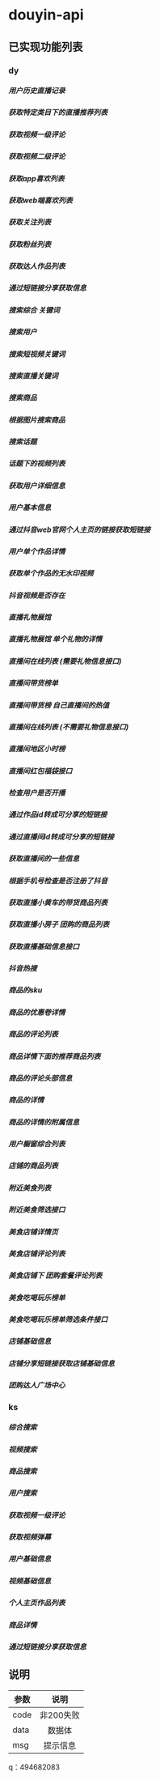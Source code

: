# douyin-api
## 已实现功能列表

### dy
##### 用户历史直播记录
##### 获取特定类目下的直播推荐列表
##### 获取视频一级评论
##### 获取视频二级评论
##### 获取app喜欢列表
##### 获取web端喜欢列表
##### 获取关注列表
##### 获取粉丝列表
##### 获取达人作品列表
##### 通过短链接分享获取信息
##### 搜索综合 关键词
##### 搜索用户
##### 搜索短视频关键词
##### 搜索直播关键词
##### 搜索商品
##### 根据图片搜索商品
##### 搜索话题
##### 话题下的视频列表
##### 获取用户详细信息
##### 用户基本信息
##### 通过抖音web官网个人主页的链接获取短链接
##### 用户单个作品详情
##### 获取单个作品的无水印视频
##### 抖音视频是否存在
##### 直播礼物展馆
##### 直播礼物展馆 单个礼物的详情
##### 直播间在线列表 (需要礼物信息接口)
##### 直播间带货榜单
##### 直播间带货榜 自己直播间的热值
##### 直播间在线列表 (不需要礼物信息接口)
##### 直播间地区小时榜
##### 直播间红包福袋接口
##### 检查用户是否开播
##### 通过作品id转成可分享的短链接
##### 通过直播间id转成可分享的短链接
##### 获取直播间的一些信息
##### 根据手机号检查是否注册了抖音
##### 获取直播小黄车的带货商品列表
##### 获取直播小房子 团购的商品列表
##### 获取直播基础信息接口
##### 抖音热搜
##### 商品的sku
##### 商品的优惠卷详情
##### 商品的评论列表
##### 商品详情下面的推荐商品列表
##### 商品的评论头部信息
##### 商品的详情
##### 商品的详情的附属信息
##### 用户橱窗综合列表
##### 店铺的商品列表
##### 附近美食列表 
##### 附近美食筛选接口
##### 美食店铺详情页
##### 美食店铺评论列表
##### 美食店铺下 团购套餐评论列表
##### 美食吃喝玩乐榜单
##### 美食吃喝玩乐榜单筛选条件接口
##### 店铺基础信息
##### 店铺分享短链接获取店铺基础信息
##### 团购达人广场中心


### ks
##### 综合搜索
##### 视频搜索
##### 商品搜索
##### 用户搜索
##### 获取视频一级评论
##### 获取视频弹幕
##### 用户基础信息
##### 视频基础信息
##### 个人主页作品列表
##### 商品详情
##### 通过短链接分享获取信息



## 说明
参数|说明|
--|:--:|
code|非200失败|
data|数据体|
msg|提示信息|

q：494682083
